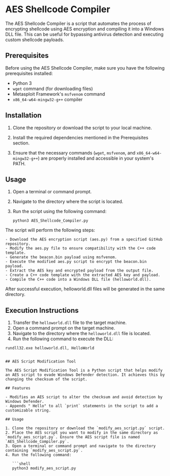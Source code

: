 # AES Shellcode Compiler

The AES Shellcode Compiler is a script that automates the process of encrypting shellcode using AES encryption and compiling it into a Windows DLL file. This can be useful for bypassing antivirus detection and executing custom shellcode payloads.

## Prerequisites

Before using the AES Shellcode Compiler, make sure you have the following prerequisites installed:

- Python 3
- `wget` command (for downloading files)
- Metasploit Framework's `msfvenom` command
- `x86_64-w64-mingw32-g++` compiler

## Installation

1. Clone the repository or download the script to your local machine.

2. Install the required dependencies mentioned in the Prerequisites section.

3. Ensure that the necessary commands (`wget`, `msfvenom`, and `x86_64-w64-mingw32-g++`) are properly installed and accessible in your system's PATH.

## Usage

1. Open a terminal or command prompt.

2. Navigate to the directory where the script is located.

3. Run the script using the following command:

   ```shell
   python3 AES_Shellcode_Compiler.py

The script will perform the following steps:

    - Download the AES encryption script (aes.py) from a specified GitHub repository.
    - Modify the aes.py file to ensure compatibility with the C++ code template.
    - Generate the beacon.bin payload using msfvenom.
    - Execute the modified aes.py script to encrypt the beacon.bin payload.
    - Extract the AES key and encrypted payload from the output file.
    - Create a C++ code template with the extracted AES key and payload.
    - Compile the C++ code into a Windows DLL file (helloworld.dll).

After successful execution, helloworld.dll files will be generated in the same directory.


## Execution Instructions

1. Transfer the `helloworld.dll` file to the target machine.
2. Open a command prompt on the target machine.
3. Navigate to the directory where the `helloworld.dll` file is located.
4. Run the following command to execute the DLL:

```shell
rundll32.exe helloworld.dll, HelloWorld


## AES Script Modification Tool

The AES Script Modification Tool is a Python script that helps modify an AES script to evade Windows Defender detection. It achieves this by changing the checksum of the script.

## Features

- Modifies an AES script to alter the checksum and avoid detection by Windows Defender.
- Appends " Hello" to all `print` statements in the script to add a customizable string.

## Usage

1. Clone the repository or download the `modify_aes_script.py` script.
2. Place the AES script you want to modify in the same directory as `modify_aes_script.py`. Ensure the AES script file is named `AES_Shellcode_Compiler.py`.
3. Open a terminal or command prompt and navigate to the directory containing `modify_aes_script.py`.
4. Run the following command:

   ```shell
   python3 modify_aes_script.py
